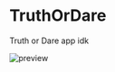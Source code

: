 # TruthOrDare
Truth or Dare app idk

![preview](https://media.discordapp.net/attachments/819922260424785920/1097914951726801006/Simulator_Screen_Shot_iPhone_14_Pro_2023_04_18_at_18_01_23.png?width=305&height=661)
